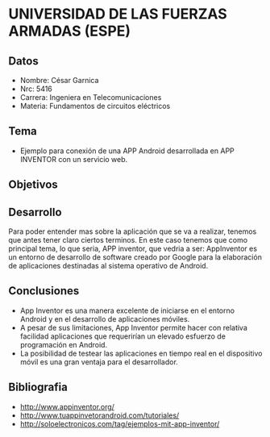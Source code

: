 UNIVERSIDAD DE LAS FUERZAS ARMADAS (ESPE)
========================

## Datos 

- Nombre: César Garnica
- Nrc: 5416
- Carrera: Ingeniera en Telecomunicaciones 
- Materia: Fundamentos de circuitos eléctricos 

## Tema 
 - Ejemplo para conexión de una APP Android desarrollada en APP INVENTOR con un servicio web.

## Objetivos


## Desarrollo 
 
Para poder entender mas sobre la aplicación que se va a realizar, tenemos que antes tener claro ciertos terminos. En este caso tenemos que 
como principal tema, lo que seria, APP inventor, que vedria a ser: AppInventor es un entorno de desarrollo de software creado por Google 
para la elaboración de aplicaciones destinadas al sistema operativo de Android.


## Conclusiones

- App  Inventor  es  una  manera  excelente  de  iniciarse  en  el entorno Android y en el desarrollo de aplicaciones móviles.
- A pesar de sus limitaciones, App Inventor permite hacer con relativa  facilidad  aplicaciones  que  requerirían  un  elevado 
esfuerzo de programación en Android.
- La posibilidad de testear las aplicaciones en tiempo real en el dispositivo móvil es una gran ventaja para el desarrollador. 

## Bibliografia 

- http://www.appinventor.org/
- http://www.tuappinvetorandroid.com/tutoriales/
- http://soloelectronicos.com/tag/ejemplos-mit-app-inventor/


